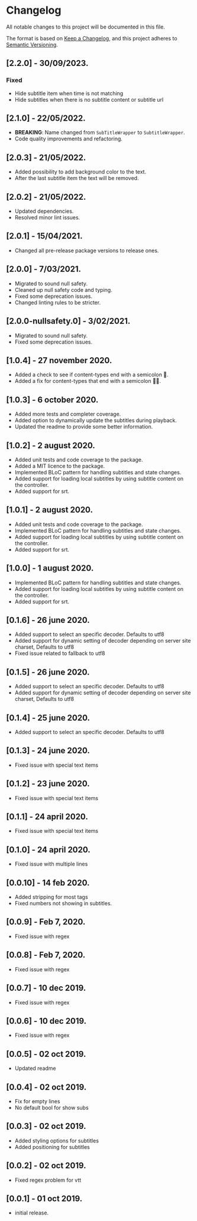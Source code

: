 # Changelog

All notable changes to this project will be documented in this file.

The format is based on [Keep a Changelog](https://keepachangelog.com/en/1.0.0/),
and this project adheres to [Semantic Versioning](https://semver.org/spec/v2.0.0.html).

## [2.2.0] - 30/09/2023.

### Fixed
-  Hide subtitle item when time is not matching
-  Hide subtitles when there is no subtitle content or subtitle url


## [2.1.0] - 22/05/2022.

- **BREAKING**: Name changed from `SubTitleWrapper` to `SubtitleWrapper`.
- Code quality improvements and refactoring.

## [2.0.3] - 21/05/2022.

- Added possibility to add background color to the text.
- After the last subtitle item the text will be removed.

## [2.0.2] - 21/05/2022.

- Updated dependencies. 
- Resolved minor lint issues.

## [2.0.1] - 15/04/2021.

- Changed all pre-release package versions to release ones.

## [2.0.0] - 7/03/2021.

- Migrated to sound null safety.
- Cleaned up null safety code and typing.
- Fixed some deprecation issues.
- Changed linting rules to be stricter.

## [2.0.0-nullsafety.0] - 3/02/2021.

- Migrated to sound null safety.
- Fixed some deprecation issues.

## [1.0.4] - 27 november 2020.

- Added a check to see if content-types end with a semicolon 👀.  
- Added a fix for content-types that end with a semicolon 👨‍🔧.

## [1.0.3] - 6 october 2020.

- Added more tests and completer coverage.
- Added option to dynamically update the subtitles during playback. 
- Updated the readme to provide some better information.

## [1.0.2] - 2 august 2020.

- Added unit tests and code coverage to the package.
- Added a MIT licence to the package.
- Implemented BLoC pattern for handling subtitles and state changes.
- Added support for loading local subtitles by using subtitle content on the controller.
- Added support for srt.

## [1.0.1] - 2 august 2020.

- Added unit tests and code coverage to the package.
- Implemented BLoC pattern for handling subtitles and state changes.
- Added support for loading local subtitles by using subtitle content on the controller.
- Added support for srt.

## [1.0.0] - 1 august 2020.

- Implemented BLoC pattern for handling subtitles and state changes.
- Added support for loading local subtitles by using subtitle content on the controller.
- Added support for srt.

## [0.1.6] - 26 june 2020.

- Added support to select an specific decoder. Defaults to utf8
- Added support for dynamic setting of decoder depending on server site charset, Defaults to utf8
- Fixed issue related to fallback to utf8

## [0.1.5] - 26 june 2020.

- Added support to select an specific decoder. Defaults to utf8
- Added support for dynamic setting of decoder depending on server site charset, Defaults to utf8

## [0.1.4] - 25 june 2020.

- Added support to select an specific decoder. Defaults to utf8

## [0.1.3] - 24 june 2020.

- Fixed issue with special text items

## [0.1.2] - 23 june 2020.

- Fixed issue with special text items

## [0.1.1] - 24 april 2020.

- Fixed issue with special text items

## [0.1.0] - 24 april 2020.

- Fixed issue with multiple lines

## [0.0.10] - 14 feb 2020.

- Added stripping for most tags
- Fixed numbers not showing in subtitles.

## [0.0.9] - Feb 7, 2020.

- Fixed issue with regex

## [0.0.8] - Feb 7, 2020.

- Fixed issue with regex

## [0.0.7] - 10 dec 2019.

- Fixed issue with regex

## [0.0.6] - 10 dec 2019.

- Fixed issue with regex

## [0.0.5] - 02 oct 2019.

- Updated readme 

## [0.0.4] - 02 oct 2019.

- Fix for empty lines
- No default bool for show subs

## [0.0.3] - 02 oct 2019.

- Added styling options for subtitles 
- Added positioning for subtitles 

## [0.0.2] - 02 oct 2019.

- Fixed regex problem for vtt

## [0.0.1] - 01 oct 2019.

- initial release.
